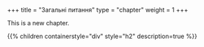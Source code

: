 +++
title = "Загальні питання"
type = "chapter"
weight = 1
+++

This is a new chapter.

{{% children containerstyle="div" style="h2" description=true %}}